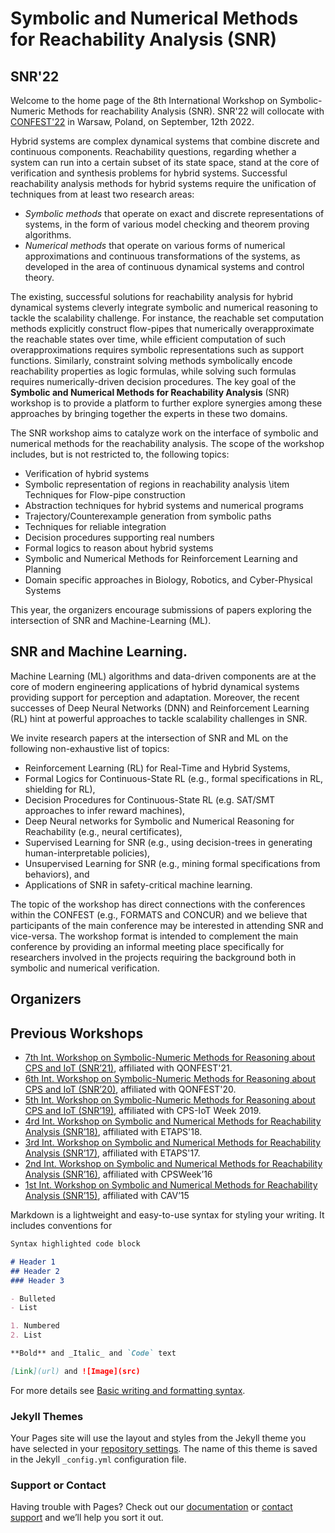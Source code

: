 # Symbolic and Numerical Methods for Reachability Analysis (SNR)


## SNR'22

Welcome to the home page of the 8th International Workshop on Symbolic-Numeric Methods for reachability Analysis (SNR). SNR'22 will collocate with [CONFEST'22](https://confest2022.mimuw.edu.pl) in Warsaw, Poland, on September, 12th 2022. 

Hybrid systems are complex dynamical systems that combine discrete and continuous components. Reachability questions, regarding whether a system can run into a certain subset of its state space, stand at the core of verification and synthesis problems for hybrid systems. Successful reachability analysis methods for hybrid systems require the unification of techniques from at least two research areas:
- _Symbolic methods_ that operate on exact and discrete representations of systems, in the form of various model checking and theorem proving algorithms.
- _Numerical methods_ that operate on various forms of numerical approximations and continuous transformations of the systems, as developed in the area of continuous dynamical systems and control theory. 

The existing, successful solutions for reachability analysis for hybrid dynamical systems cleverly integrate symbolic and numerical reasoning to tackle the scalability challenge. For instance, the reachable set computation methods explicitly construct flow-pipes that numerically overapproximate the reachable states over time, while efficient computation of such overapproximations requires symbolic representations such as support functions. Similarly, constraint solving methods symbolically encode reachability properties as logic formulas, while solving such formulas requires numerically-driven decision procedures. 
The key goal of the **Symbolic and Numerical Methods for Reachability Analysis** (SNR) workshop is to provide a platform to further explore synergies among these approaches by bringing together the experts in these two domains.

The SNR workshop aims to catalyze work on the interface of symbolic and numerical methods for the reachability analysis. The scope of the workshop includes, but is not restricted to, the following topics:
- Verification of hybrid systems
- Symbolic representation of regions in reachability analysis \item Techniques for Flow-pipe construction
- Abstraction techniques for hybrid systems and numerical programs
- Trajectory/Counterexample generation from symbolic paths
- Techniques for reliable integration
- Decision procedures supporting real numbers
- Formal logics to reason about hybrid systems
- Symbolic and Numerical Methods for Reinforcement Learning and Planning
- Domain specific approaches in Biology, Robotics, and Cyber-Physical Systems

This year, the organizers encourage submissions of papers exploring the intersection of SNR and Machine-Learning (ML).

## SNR and Machine Learning.
Machine Learning (ML) algorithms and data-driven components are at the core of modern engineering applications of hybrid dynamical systems providing support for perception and adaptation. Moreover, the recent successes of Deep Neural Networks (DNN) and Reinforcement Learning (RL) hint at powerful approaches to tackle scalability challenges in SNR. 
     
We invite research papers at the intersection of SNR and ML on the following non-exhaustive list of topics:      
- Reinforcement Learning (RL) for Real-Time and Hybrid Systems,
- Formal Logics for Continuous-State RL  (e.g., formal specifications in RL, shielding for RL),
- Decision Procedures for Continuous-State RL (e.g. SAT/SMT approaches to infer reward machines),
- Deep Neural networks for Symbolic and Numerical Reasoning for Reachability (e.g., neural certificates),
- Supervised Learning for SNR (e.g., using decision-trees in generating human-interpretable policies),
- Unsupervised Learning for SNR (e.g., mining formal specifications from behaviors), and
- Applications of SNR in safety-critical machine learning.     

The topic of the workshop has direct connections with the conferences within the CONFEST (e.g., FORMATS and CONCUR) and we believe that participants of the main conference may be interested in attending SNR and vice-versa. The workshop format is intended to complement the main conference by providing an informal meeting place specifically for researchers involved in the projects requiring the background both in symbolic and numerical verification.

## Organizers


## Previous Workshops
- [7th Int. Workshop on Symbolic-Numeric Methods for Reasoning about CPS and IoT (SNR’21)](https://sites.google.com/view/snr21/), affiliated with QONFEST'21.
- [6th Int. Workshop on Symbolic-Numeric Methods for Reasoning about CPS and IoT (SNR’20)](http://www.cs.cas.cz/snr2020/), affiliated with QONFEST'20.
- [5th Int. Workshop on Symbolic-Numeric Methods for Reasoning about CPS and IoT (SNR’19)](http://snr19.ncl.ac.uk/index.html), affiliated with CPS-IoT Week 2019.
- [4rd Int. Workshop on Symbolic and Numerical Methods for Reachability Analysis (SNR’18)](http://snr2018.verivital.com), affiliated with ETAPS'18.
- [3rd Int. Workshop on Symbolic and Numerical Methods for Reachability Analysis (SNR’17)](https://snr2017.pages.ist.ac.at), affiliated with ETAPS'17.
- [2nd Int. Workshop on Symbolic and Numerical Methods for Reachability Analysis (SNR’16)](https://snr2016.pages.ist.ac.at), affiliated with CPSWeek’16
- [1st Int. Workshop on Symbolic and Numerical Methods for Reachability Analysis (SNR’15)](http://snrworkshop.github.io), affiliated with CAV’15
 
 
 
Markdown is a lightweight and easy-to-use syntax for styling your writing. It includes conventions for

```markdown
Syntax highlighted code block

# Header 1
## Header 2
### Header 3

- Bulleted
- List

1. Numbered
2. List

**Bold** and _Italic_ and `Code` text

[Link](url) and ![Image](src)
```

For more details see [Basic writing and formatting syntax](https://docs.github.com/en/github/writing-on-github/getting-started-with-writing-and-formatting-on-github/basic-writing-and-formatting-syntax).

### Jekyll Themes

Your Pages site will use the layout and styles from the Jekyll theme you have selected in your [repository settings](https://github.com/cuplv/snr22/settings/pages). The name of this theme is saved in the Jekyll `_config.yml` configuration file.

### Support or Contact

Having trouble with Pages? Check out our [documentation](https://docs.github.com/categories/github-pages-basics/) or [contact support](https://support.github.com/contact) and we’ll help you sort it out.
